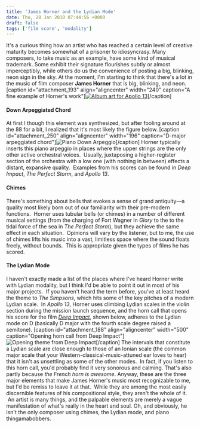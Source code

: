 ```yaml
---
title: 'James Horner and the Lydian Mode'
date: Thu, 28 Jan 2010 07:44:56 +0000
draft: false
tags: ['film score', 'modality']
---
```


It's a curious thing how an artist who has reached a certain level of creative maturity becomes somewhat of a prisoner to idiosyncrasy. Many composers, to take music as an example, have some kind of musical trademark. Some exhibit their signature flourishes subtly or almost imperceptibly, while others do us the convenience of posting a big, blinking, neon sign in the sky. At the moment, I'm starting to think that there's a lot in the music of film composer **James Horner** that is big, blinking, and neon. \[caption id="attachment\_193" align="aligncenter" width="240" caption="A fine example of Horner's work"\][![Album art for Apollo 13](http://alexchao.com/wp-content/uploads/2010/01/apollo13.jpg "Apollo 13")](http://www.amazon.com/Apollo-13-SCORE-ONLY/dp/B001OWBMH8/ref=sr_1_2?ie=UTF8&s=music&qid=1264663418&sr=1-2)\[/caption\]

#### Down Arpeggiated Chord

At first I though this element was synthesized, but after fooling around at the 88 for a bit, I realized that it's most likely the figure below. \[caption id="attachment\_250" align="aligncenter" width="196" caption="D-major arpeggiated chord"\]![Piano Down Arpeggio](http://alexchao.com/wp-content/uploads/2010/01/horner-arpeggio.png "Piano Down Arpeggio")\[/caption\] Horner typically inserts this piano arpeggio in places where the upper strings are the only other active orchestral voices.  Usually, juxtaposing a higher-register section of the orchestra with a low one (with nothing in between) effects a distant, expansive quality.  Examples from his scores can be found in _Deep Impact_, _The Perfect Storm_, and _Apollo 13_.

#### Chimes

There's something about bells that evokes a sense of grand antiquity—a quality most likely born out of our familiarity with their pre-modern functions.  Horner uses tubular bells (or chimes) in a number of different musical settings (from the charging of Fort Wagner in _Glory_ to the to the tidal force of the sea in _The Perfect Storm_), but they achieve the same effect in each situation.  Opinions will vary by the listener, but to me, the use of chimes lifts his music into a vast, limitless space where the sound floats freely, without bounds.  This is appropriate given the types of films he has scored.

#### The Lydian Mode

I haven't exactly made a list of the places where I've heard Horner write with Lydian modality, but I think I'd be able to point it out in most of his major projects.  If you haven't heard the term before, you've at least heard the theme to _The Simpsons_, which hits some of the key pitches of a modern Lydian scale.  In _Apollo 13_, Horner uses climbing Lydian scales in the violin section during the mission launch sequence, and the horn call that opens his score for the film _[Deep Impact](http://www.lala.com/#album/504684633477487350/ "Deep Impact at Lala")_, shown below, adheres to the Lydian mode on D (basically D major with the fourth scale degree raised a semitone). \[caption id="attachment\_188" align="aligncenter" width="500" caption="Opening horn call from Deep Impact"\]![Opening theme from Deep Impact](https://alexchaocom.files.wordpress.com/2021/07/15e17-horner-deepimpact.jpg "Opening horn call from Deep Impact")\[/caption\] The intervals that constitute a Lydian scale are close enough to those of an Ionian scale (the common major scale that your Western-classical-music-attuned ear loves to hear) that it isn't as unsettling as some of the other modes.  In fact, if you listen to this horn call, you'd probably find it very sonorous and calming. That's also partly because _the French horn is awesome_. Anyway, these are the three major elements that make James Horner's music most recognizable to me, but I'd be remiss to leave it at that.  While they are among the most easily discernible features of his compositional style, they aren't the whole of it.  An artist is many things, and the palpable elements are merely a vague manifestation of what's really in the heart and soul. Oh, and obviously, he isn't the only composer using chimes, the Lydian mode, and piano thingamabobbers.

